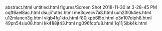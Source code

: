 abstract.html
untitled.html
figures/Screen Shot 2018-11-30 at 3-28-45 PM
oqft6ael8ac.html
dsujii1uths.html
me3qvecv7a8.html
uuh23l0k4es.html
u12mlancn3g.html
vlgb4fg1kto.html
f80jkpb6l5o.html
e3n107olph8.html
49pn54siu08.html
kk41i8jt43.html
ng096fcpfu8.html
1q11j5ibk4k.html